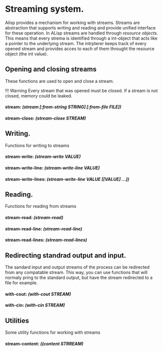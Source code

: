 # Streaming system.

Alisp provides a mechanism for working with streams. Streams are abstraction that supports writing and reading and provide unified interface for these operation. In ALisp streams are handled through *resource objects*. This means that every strema is identified through a int-object that acts like a pointer to the underlying stream. The intrpterer keeps track of every opened stream and provides acces to each of them throught the resource object (the int value).

## Opening and closing streams

These functions are used to open and close a stream.

!!! Warning
	Every stream that was opened must be closed. If a stream is not closed, memory could be leaked.

#### **stream**: *(stream [:from-string STRING] [:from-file FILE])*

#### **stream-close**: *(stream-close STREAM)*

## Writing.

Functions for writing to streams


#### **stream-write**: *(stream-write VALUE)*

#### **stream-write-line**: *(stream-write-line VALUE)*

#### **stream-write-lines**: *(stream-write-line VALUE [[VALUE] ...])*

## Reading.

Functions for reading from streams


#### **stream-read**: *(stream-read)*

#### **stream-read-line**: *(stream-read-line)*

#### **stream-read-lines**: *(stream-read-lines)*

## Redirecting standrad output and input.

The sandard input and output streams of the process can be redirected from any compatable stream. This way, you can use functions that will normaly pring to the standard output, but have the stream redirected to a file for example.


#### **with-cout**: *(with-cout STREAM)*

#### **with-cin**: *(with-cin STREAM)*

## Utilities


Some utility functions for working with streams

#### **stream-content**: *((content STRREAM)*

